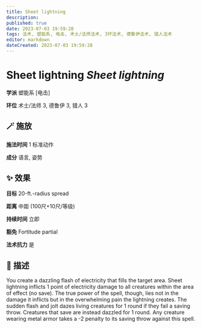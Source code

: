 ```yaml
---
title: Sheet lightning
description: 
published: true
date: 2023-07-03 19:59:28
tags: 法术, 塑能系, 电击, 术士/法师法术, 3环法术, 德鲁伊法术, 猎人法术
editor: markdown
dateCreated: 2023-07-03 19:59:28
---
```


# **Sheet lightning** *Sheet lightning*

**学派** 塑能系 \[电击\] 

**环位** 术士/法师 3, 德鲁伊 3, 猎人 3

## 🪄 施放

**施法时间** 1 标准动作

**成分** 语言, 姿势

## ✨ 效果 

**目标** 20-ft.-radius spread 

**距离** 中距 (100尺+10尺/等级)  

**持续时间** 立即 

**豁免** Fortitude partial

**法术抗力** 是

## 📖 描述

You create a dazzling flash of electricity that fills the target area. Sheet lightning inflicts 1 point of electricity damage to all creatures within the area of effect (no save). The true power of the spell, though, lies not in the damage it inflicts but in the overwhelming pain the lightning creates. The sudden flash and jolt dazes living creatures for 1 round if they fail a saving throw. Creatures that save are instead dazzled for 1 round. Any creature wearing metal armor takes a -2 penalty to its saving throw against this spell.
    